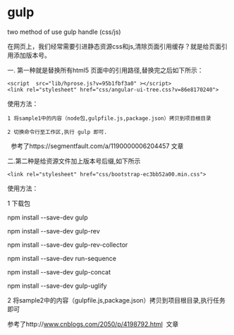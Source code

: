 # gulp
two method of use gulp handle (css/js)

在网页上，我们经常需要引进静态资源css和js,清除页面引用缓存？就是给页面引用添加版本号。

一. 第一种就是替换所有html5 页面中的引用路径,替换完之后如下所示：
		
	<script  src="lib/hprose.js?v=95b1fbf3a0" ></script>		
	<link rel="stylesheet" href="css/angular-ui-tree.css?v=86e8170240">
   
   使用方法：
   
    1 将sample1中的内容（node包,gulpfile.js,package.json）拷贝到项目根目录
    
    2 切换命令行至工作区,执行 gulp 即可.
   
   参考了https://segmentfault.com/a/1190000006204457 文章

二.第二种是给资源文件加上版本号后缀,如下所示

	<link rel="stylesheet" href="css/bootstrap-ec3bb52a00.min.css">
	
使用方法：

1 下载包

npm install --save-dev gulp

npm install --save-dev gulp-rev

npm install --save-dev gulp-rev-collector

npm install --save-dev run-sequence

npm install --save-dev gulp-concat

npm install --save-dev gulp-uglify

2 将sample2中的内容（gulpfile.js,package.json）拷贝到项目根目录,执行任务即可

参考了http://www.cnblogs.com/2050/p/4198792.html  文章
